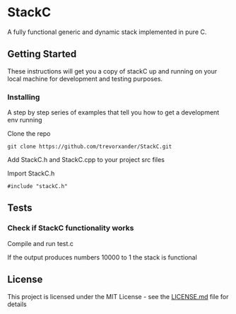 # StackC

A fully functional generic and dynamic stack implemented in pure C.

## Getting Started

These instructions will get you a copy of stackC up and running on your local machine for development and testing purposes.

### Installing

A step by step series of examples that tell you how to get a development env running

Clone the repo

```
git clone https://github.com/trevorxander/StackC.git
```

Add StackC.h and StackC.cpp to your project src files 

Import StackC.h 

```
#include "stackC.h"
```

## Tests
### Check if StackC functionality works

Compile and run test.c

If the output produces numbers 10000 to 1 the stack is functional

## License

This project is licensed under the MIT License - see the [LICENSE.md](LICENSE.md) file for details

